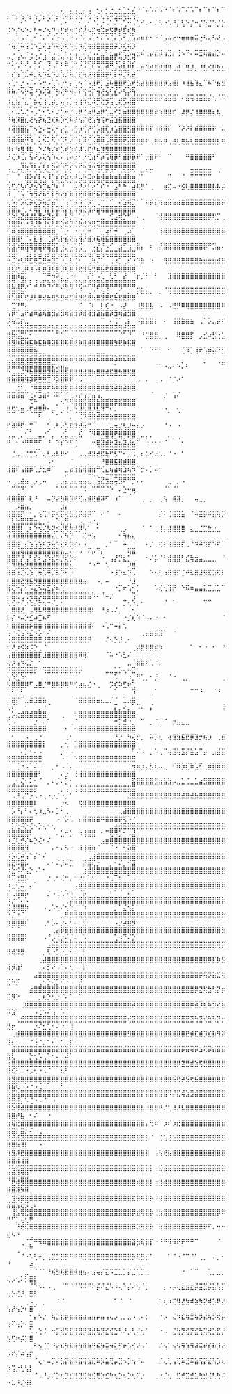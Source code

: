⠀⠀⠀⠀⠀⠀⠀⠀⠀⠀⠀⠀⡀⠀⡀⢀⠀⡀⢀⠀⠄⡀⠄⠠⠀⠄⠂⠄⡐⠠⠐⣀⢂⡐⢀⠢⠐⡄⢂⠒⡐⢂⠒⡄⠒⡄⠒⡄⠒⡄⠒⡄⢢⠐⡄⢢⠐⡄⢂⠒⡴⢈⠶⣭⢫⢏⠳⢌⠒⡌⢆⢣⠽⣹⣿⢿⣟⢻
⠀⠀⠀⠂⠁⠀⠂⠁⠀⠁⠈⠀⠄⠂⠀⠄⠂⢀⠂⠈⠄⡐⠠⠁⠌⠠⢁⠒⠠⢁⠊⠄⠂⠄⠣⠐⠡⠘⡄⢣⠑⡌⠒⡌⠱⣈⠱⡈⡕⡨⠑⡌⠢⠑⠄⢃⠒⠌⢢⠙⡰⣋⢞⠲⣉⠎⡜⠢⣍⢲⣩⣖⣫⡟⡞⣏⢎⡳
⠀⢀⠁⠠⠈⢀⠂⠈⠄⠁⠌⡐⠠⢈⠐⠠⠈⠄⠠⢁⠂⠄⠡⢈⠄⡡⠂⣈⣡⠴⠶⠖⠂⠐⠈⣠⡤⣔⡒⢶⡶⣶⣭⣐⠣⢄⠣⠜⣠⠑⢥⡈⠥⢩⢘⠢⣉⠜⣡⠫⢵⡩⢎⠳⣌⠲⣌⢷⣾⣿⣿⣿⣿⡽⡱⢎⢮⡱
⠀⠠⠈⡀⠐⠠⢀⠡⢈⠐⠠⢀⠁⠂⠌⢠⠁⠌⡐⠠⠌⣀⠃⣂⣤⠖⢋⡡⢤⣒⠮⢐⡤⣞⡽⢲⣙⡆⢘⠢⠙⠄⠭⣛⢿⣶⣬⡑⠤⣉⠆⡘⡌⢡⠊⡔⡡⠚⢤⠛⡴⡙⣌⠳⣌⠳⢮⡽⣿⣿⣿⣿⣿⢣⠝⡎⢶⡹
⠀⠡⠐⡀⢁⠂⠄⠂⠄⡨⠐⠠⡁⢉⡐⠠⠌⡐⠠⠃⢐⡤⠞⢉⡤⣞⣧⡟⠇⣠⠶⣹⣾⣿⣾⣿⡟⢀⣞⠀⢻⡜⡄⠸⣧⠪⡛⣷⣦⡁⢎⡱⢈⠥⠚⣄⢣⡙⠦⡙⠴⡱⢌⡳⣌⢏⡳⣜⢻⣿⡿⣟⢃⠇⡚⣌⠣⣞
⠠⢁⠂⡐⠠⠈⠄⠡⠒⠠⢁⠡⠐⠂⡄⢁⠢⠈⠡⣸⠟⡁⣨⠧⣿⣿⠟⣡⠞⣫⣼⣿⣿⣿⣿⡿⣡⣿⡇⠰⢸⣧⢹⣄⠉⠧⠙⣦⣻⣿⣦⡐⢍⠦⣙⠰⢢⡑⣣⠙⢦⡑⠮⢴⡉⡎⢖⠬⡓⢬⡱⢌⠎⡜⡡⢎⡱⢯
⢀⠂⡐⠠⠁⠌⡐⠡⢈⠐⢂⠡⠘⠠⠄⠃⢀⣎⠼⢡⣼⢞⣩⠾⠋⣠⡾⢣⣾⣿⣿⣿⣿⣿⡿⣱⣿⣿⠃⠄⣾⢿⢸⣿⣷⡌⢂⠈⠻⣮⢷⣿⡄⠓⡤⣋⠵⣸⡐⢏⠦⣙⠜⢦⡙⡜⣌⠳⣉⠦⡑⢎⡜⡰⡱⢎⣽⣿
⢀⠂⠤⠡⢌⠐⡠⢁⢂⠡⠂⠌⣁⠒⡈⠠⡟⢈⡴⢛⣴⠟⢁⣤⢊⢅⣶⣿⡿⣿⢿⣿⣿⡾⣱⣿⣿⡏⠀⡼⡟⡌⢸⣿⣿⣿⣆⢧⡀⠙⢷⡹⣿⣆⢜⢢⡝⢦⣙⢎⢧⡱⢊⠧⡜⢢⡍⢞⣡⢳⢩⠖⣬⣱⣯⣿⣿⣿
⢠⣻⣾⣿⣎⠒⢄⠢⡈⠤⡉⠔⡠⠊⢀⠗⢠⠞⡰⠟⢁⣴⡟⢡⢂⣾⣿⢟⣾⣿⣿⣿⡟⢠⣿⣿⡏⠀⠘⡱⡱⡇⣼⣿⣿⣿⡿⠀⣁⣀⢈⢿⡟⣿⡆⠂⡙⢦⡙⣎⠦⣑⡋⠶⣉⠧⣘⢣⢎⢧⣋⠾⣵⣿⣿⣿⣿⣿
⡙⠿⠿⡟⣩⠘⡄⢢⠑⢢⠑⡌⡔⠁⠎⡠⢇⠚⢁⡴⢻⠟⣰⢏⣿⣿⢏⣾⣿⢟⡿⠋⢠⣿⣳⠟⢠⣾⢃⢿⣷⢣⣿⣿⣿⣿⣿⡇⠻⠿⠆⠳⣻⡸⣧⢀⡑⠌⢳⡌⢞⡡⢞⡱⢎⡼⢡⢏⡚⢦⣹⣻⣿⣿⣿⣿⣿⣿
⡘⢌⡱⢈⡄⢣⠜⡠⢍⢢⠱⢌⠄⢨⠴⡑⠂⡐⢋⣴⠋⡴⢩⢿⡿⠃⣾⡿⡷⠟⠁⣐⣿⠟⠃⠀⠉⠀⠀⠀⠛⣿⣿⣿⣿⣿⠋⠀⠀⠀⠀⠀⢻⣇⢻⡆⡘⡌⡄⢞⣡⢓⠮⡱⢎⡲⣍⢮⣙⢮⡷⣿⣿⣿⣿⣿⣿⣿
⡘⠦⢌⠣⢜⡂⢎⡱⠌⢦⡉⢖⠀⡎⠅⢀⠆⡰⣋⠆⡸⢡⠏⡜⠁⡰⢣⡝⠑⢀⡶⠻⠍⠀⠀⠀⣀⠀⠀⢀⠀⣽⣿⣿⣿⣿⠀⠰⠀⢀⠀⠀⠀⢿⡎⣧⢣⣱⠘⡄⢧⣋⢞⡱⣏⡶⣭⢶⣯⢿⡽⣿⣿⣿⣿⣿⣿⣿
⣡⢋⡌⢣⠎⡜⣢⠱⣉⢦⡙⠆⠘⠀⠀⡤⡘⡔⡃⡔⠁⠎⠐⠀⣠⠃⠓⠀⣴⢯⡛⠁⢀⠀⠀⣶⣍⠤⠐⣪⢇⣿⣿⣿⣿⣿⣧⡧⡬⠼⢀⡈⢡⠈⢳⣻⡜⢧⡃⡇⡳⡜⣎⢷⣹⣟⡿⣿⣞⣯⣟⣷⣿⣿⣿⣿⣿⣿
⢆⠣⡜⡡⢎⡵⢌⡳⢥⡚⣬⠃⠈⢠⠚⡴⠱⠈⡱⠂⢀⠒⠀⠊⠀⠔⣡⢾⡙⠂⠁⢶⡮⣝⢶⣤⣭⣥⣴⣶⣿⣿⣿⣿⣿⣿⣿⣿⡽⣻⣿⣧⠐⡀⠄⢿⡇⢱⡇⡇⡽⢳⡜⣎⢷⢯⣟⣳⡽⣶⢿⣿⣿⣿⣿⣿⣿⣿
⢎⠵⣣⣝⣾⣼⣧⣟⣦⣝⡦⠋⢀⠧⡙⠄⢁⠂⠁⠀⠈⣀⠀⢊⣠⢾⡑⠋⠀⠄⢀⠀⠀⠈⢾⣿⣿⣿⣿⣿⣿⣿⣿⣿⣿⡿⢟⡉⢀⣽⣿⣿⠆⠐⠸⡘⡗⢸⢢⠇⣟⡱⣞⡹⢮⡳⣞⡵⣻⢭⣿⣿⣿⣿⣿⣿⣿⣿
⣋⠾⣱⣿⣿⣿⣿⣿⣿⣿⣿⡀⢉⡐⠀⡐⢀⢂⠓⠈⠁⣀⢴⠋⡚⠀⢀⠴⡁⠀⠈⠀⠀⠀⢸⣿⣿⣿⣿⣿⣿⣿⣿⣿⣿⣿⣿⣿⣿⣿⣿⣿⠃⠈⠄⣇⢸⠀⢈⡼⢣⡗⣮⢝⣧⢻⡜⣾⡱⢯⢾⣯⣿⣿⣿⣿⣿⣿
⣝⣺⡱⣿⣿⢿⣿⣿⡿⣿⡻⡅⠰⡈⠠⢅⢋⠀⠀⠠⡜⡘⠠⠊⠀⣰⠋⢰⠀⣿⡄⠀⠆⠀⡜⣿⣿⣿⣿⣿⣿⣿⣿⣿⡿⠛⣩⣤⠄⣸⣿⠇⠀⢘⡆⡇⣼⢠⡞⣽⢣⡟⣼⢫⣜⣧⣛⢶⡝⣯⢳⢯⣿⣿⣿⣿⣿⣿
⡒⠬⣑⠣⠟⣯⢟⣭⣛⠶⣽⡁⠐⡀⢇⢨⠂⠀⢀⠳⠌⠁⠀⢠⠰⡁⢀⠎⠐⠹⣷⠀⠰⠀⠀⢻⣿⣿⣿⣿⣿⣿⣿⣷⣶⣶⣶⣾⣿⣿⣏⡞⢀⡿⢰⠡⡇⡾⣹⢎⡷⣹⢎⣷⡹⣖⣻⢮⣛⡾⣯⣟⣾⣿⣿⣿⣿⣿
⣿⣷⡾⣭⡁⠀⠀⠀⠉⠛⠲⠽⡀⢈⠐⠆⠀⠀⡌⠃⠠⢁⠀⢃⠃⠀⡜⠀⠈⡖⡈⠃⠀⠃⠀⠀⣹⣿⣿⣿⣿⣿⣿⣿⣿⣿⣿⣿⣿⣿⡝⢠⣾⢃⠇⣸⢰⣏⢷⡻⣼⢫⣟⣶⢻⡵⣛⡾⣽⣻⣷⣿⣿⣿⣿⣿⣿⣿
⢿⣿⣟⣧⠅⠀⠀⠀⠀⠀⠀⠀⠁⠐⠈⢂⠘⠀⢀⠰⠁⢢⢘⠀⢀⠊⠀⡀⠀⡝⣷⣦⡀⠀⡄⠈⢿⣿⣿⣿⣿⣿⣿⣿⣿⣿⣿⣿⣿⡿⢡⣿⠃⢏⡼⢃⡿⢮⡷⣻⣵⣻⢾⣭⠿⣝⣯⣟⡷⣿⣽⡿⣯⢷⣯⣟⡿⣿
⡀⢉⠙⠛⠄⠀⠀⠀⠀⠀⠀⠀⠀⠀⠀⠀⠈⠀⠈⠆⠀⡇⢎⠐⠀⠠⡜⠀⠀⢸⣻⣿⣧⠀⠠⠀⠠⣛⡛⠿⢿⣿⣿⣿⣿⣿⣿⣿⠿⢣⡿⠋⣠⠟⣴⠿⣽⢯⣷⣻⣼⣻⢾⣽⣻⡽⣾⢽⣻⣽⣯⣿⡽⣻⢾⣽⣻⣿
⡹⢦⣉⡖⣀⠀⠀⠀⠀⠀⠀⠀⠀⠀⠀⠀⠀⠀⠀⠀⠀⠉⠀⠄⢈⠁⢀⡆⠀⠸⣽⣿⣿⡆⠀⠆⠀⢸⣿⣷⣶⣦⠀⢀⠁⡡⣀⡴⠞⠋⣀⣶⣷⣻⣽⣻⣽⣻⣞⡷⣯⢷⣻⢾⣵⣻⣞⣿⣿⣿⣿⣿⣿⣽⡻⣾⣽⣿
⣿⡷⣦⣍⣁⠂⠀⠀⠀⠀⠀⠉⠁⠀⢀⠀⠀⠀⠀⠀⠀⠀⠀⠀⠀⠈⠁⠘⠀⠀⠘⣩⣿⣿⡀⢀⠀⠀⠿⣿⣿⡏⠀⡠⣊⠴⣫⢐⣡⣾⣻⠷⣯⢷⣯⢷⣯⣷⢿⣽⣯⣿⢯⣿⣞⡷⣿⢾⣿⣿⣿⣿⣿⣳⣟⡷⣯⣿
⣿⣿⢿⣿⣿⣿⣧⣀⡀⠀⠀⠀⠀⠀⠀⠀⠀⠀⠀⠀⣀⣀⠀⠀⠀⠀⠀⠀⠀⠀⠁⠈⠙⠛⠃⠀⠃⠀⠀⢈⠹⡁⢸⠗⢡⡾⣥⠙⣋⡙⡛⣿⣽⣻⣾⡿⣾⣯⣿⣷⣿⣯⣿⣿⢾⣿⣟⣯⣿⣟⣿⣿⣽⣳⣯⣟⣷⣿
⣿⣿⣿⣻⣾⣿⣽⣿⣿⣿⡖⣠⣤⣀⠀⠀⠀⠀⠀⠀⠀⠀⠀⠀⠂⠀⠀⠀⠀⠀⠀⠀⠀⠐⠂⠠⣀⠄⠢⡁⠆⠀⠀⠀⠁⠀⠀⠈⠛⠓⣠⣤⡬⡙⢷⣿⡿⣿⣽⣿⣾⣿⣯⣿⣿⣿⣾⣿⡷⣿⣿⢾⣯⣿⣳⣿⢯⣿
⣿⣷⣿⢿⣻⡽⢟⣛⣛⣉⠘⣵⣿⠿⠟⠀⠠⠀⠀⠀⠀⠀⠀⠀⠀⠀⠀⠀⠀⠠⠀⠄⠀⢀⠠⠀⠈⡈⠔⠁⠀⠀⠀⠀⠀⠀⠀⠀⠀⠀⠀⣘⠃⡀⠘⠿⣿⠿⠟⠯⠷⣿⣟⣿⣽⣾⣿⣷⣿⣿⡿⣿⣻⣽⣿⣽⡿⣿
⣿⣿⣾⣿⠋⢐⠌⣩⣶⠇⠸⠿⠑⠊⢀⠠⡔⢢⡒⣤⢠⡀⠀⠀⠀⠀⠀⠀⠀⠀⠀⠀⠈⠀⠀⡐⠀⢡⠌⠀⠀⠀⠀⠀⠀⠀⠀⠀⠀⠀⠀⠀⠀⠀⠩⠓⠀⡀⠀⠀⡀⠢⠙⠻⣿⣿⣯⣿⣿⣷⣿⣿⣿⡿⣯⣿⣿⣿
⣿⣫⠥⣶⠠⢏⣾⣿⠟⠂⡤⠀⡠⢘⠤⢓⣼⣣⢿⡜⣧⠹⠉⠂⠄⠀⠀⠀⠀⠀⠀⠀⠀⠀⠀⠐⡀⠀⢂⠀⠀⠀⠀⠀⠀⠀⠀⠀⠀⠀⠀⠀⠀⠀⠀⠀⠃⠀⢀⠀⠁⠀⠀⠄⠀⠨⠙⣿⣿⣾⣿⡿⣷⣿⣿⣿⣯⣿
⡟⣵⡿⡟⠀⠚⠉⠀⠀⠊⢀⠆⡡⢃⣞⣻⡼⣭⠓⠉⠀⠀⠀⣀⢤⡐⢆⡰⠤⣄⡠⠀⠀⠀⠀⠐⠠⠀⠠⠀⠀⠀⠀⠀⠀⠀⠀⠀⠀⠀⠀⠀⠀⠌⠃⠀⠀⠠⠊⠀⠀⠠⠃⠀⠀⡜⠀⠘⢿⣿⣻⣿⣿⡿⣿⣾⣿⣿
⣼⠋⡐⢁⣴⣶⣶⡿⠁⢠⠃⢤⡱⢏⡾⠱⠉⠀⠀⣀⣤⢶⣻⣜⢦⡙⢦⢱⡋⠶⠉⢃⢁⡀⡀⠠⠁⠂⠐⡀⠀⠀⠀⠀⠀⠀⠀⠀⠀⠀⠀⠀⠀⠀⠀⢀⡀⠀⠀⠀⠀⠁⠀⠀⠔⠀⠀⠀⠀⠹⣿⣿⣷⣿⣿⣿⣯⣿
⠀⣈⣤⡀⣈⣉⣡⠀⢄⠃⣴⢧⠟⠊⠀⠀⣠⢤⡾⣽⣞⣯⢷⠋⡣⠉⠂⣀⠠⡀⠆⡥⢊⠴⠡⠄⠈⠐⠀⠁⠀⠀⠀⠀⠀⠀⠀⠀⠀⠀⠀⠀⠀⠀⠀⠀⠀⠀⠠⠂⠀⠀⠀⠈⠀⠀⠀⡀⠀⠀⠘⣿⣿⣯⣿⣾⣿⣿
⣸⣿⠏⢠⣿⡿⢁⡘⣂⠾⠉⠀⠀⣀⣴⣹⣮⢿⣾⣷⠛⢊⣄⢦⣴⢾⣱⢦⠳⠉⡚⠄⡁⠤⠂⠀⠀⠀⠀⠀⠀⠀⠀⠀⠀⠀⠀⠀⠀⠀⠀⠀⢀⠀⠀⠀⠀⠀⠀⠀⠀⠀⠊⠀⠀⠀⠀⠉⠑⠢⢤⣉⠛⠿⣿⣿⣽⣿
⠉⣠⣴⣿⡟⢠⠎⠴⠉⠀⠀⡔⣎⡷⣞⣷⢿⣻⠓⣠⣼⣳⢾⡿⠽⠚⡁⠀⠆⠁⠁⠀⠀⠀⠀⢀⡲⢀⡆⠈⠀⠀⠀⠀⠀⠀⠀⠀⠀⠀⠀⢀⠈⠀⠀⠀⠀⠀⠀⠀⠀⠀⠀⠀⠀⠀⠐⠀⠀⠀⠀⠀⠈⠀⠂⠬⢉⠻
⣾⣿⣿⣿⠁⢇⠘⠀⠀⠤⡙⣜⣳⢿⣹⠞⢋⣤⣾⣟⣾⠽⠋⠀⠰⠁⠀⠀⠀⠀⢀⠀⡀⠀⢀⢣⠀⣾⣽⡀⠀⠀⢤⣀⡀⠀⠀⠀⠀⠀⠀⡨⣷⣤⡀⠀⠀⠀⠀⠀⠀⣰⡄⠀⠀⠀⠀⠀⠀⠀⠀⠀⠀⠀⠀⠀⠀⠀
⣿⣿⣿⡟⠀⠂⡀⢢⢉⠒⡭⢎⡽⢎⣳⣞⡿⣾⡽⠋⠀⠔⠈⠀⠀⠄⠀⠀⠀⠀⠀⠀⠀⠀⡌⠇⢈⣿⣿⣧⠀⠘⠶⣽⡷⠾⣿⢷⡹⠀⢇⣷⣿⣿⣿⣶⣄⡀⠄⠀⠑⣄⢻⡄⠀⠠⡀⠤⠐⡄⠀⠀⠀⠀⠀⠀⠀⠀
⣿⣿⣿⡇⢀⠆⡑⢢⢌⡣⢝⡪⣜⢯⡳⣞⡽⠣⠁⠀⠂⠀⠀⠀⠀⢀⡠⠀⠀⠀⠈⠀⠁⢀⢸⡄⣼⣿⣿⣿⠀⣄⣀⣈⣉⣓⣐⣀⠀⣴⠸⣿⣿⣿⣿⣿⣿⣿⣷⣌⡀⠌⠳⡙⠀⠀⢍⠒⣡⠀⠀⠀⠀⠀⠂⢳⣦⣄
⣿⣿⣿⠁⡌⢢⢡⢣⠎⡲⢥⠳⣝⢎⡳⡜⠄⠠⠁⠀⠀⠀⡀⠂⠉⠀⠤⠀⠀⠀⠀⠌⡐⠈⢖⡇⢹⣿⣿⡟⢀⠘⠺⠽⢻⡞⠫⠟⠉⡋⣷⣬⢿⣿⣿⣿⣿⣿⣿⣿⣿⣦⣀⠌⠂⠠⠀⠍⡤⠙⡄⠀⠀⠀⠀⠀⢿⣿
⣿⣿⡏⡜⢠⠃⡎⠆⣨⠱⣎⠽⡘⢎⡑⠆⠀⠀⠀⠀⠀⠐⠀⢠⡜⡙⣆⡁⠀⠀⠀⠂⠌⡥⠈⠃⣾⣿⣿⠃⣎⢷⣲⣤⣀⣀⣀⠀⠈⡥⠹⣿⣷⣝⢿⣿⣿⣿⣿⣿⣿⣿⣿⣦⡀⠀⠀⠈⠐⠉⠀⠡⠀⠀⠀⠀⠜⣿
⣿⡿⠰⢌⠢⡱⢀⠲⣡⢛⡌⢧⡙⠂⡐⠀⠀⠀⠀⠀⠀⠀⠀⠐⡸⡑⠦⣙⠠⠀⠀⠀⠑⢢⢃⠰⣿⣿⠏⣈⠚⠧⣿⣼⣻⢯⣽⢫⠇⡇⣿⣶⣝⣻⣯⡻⣿⣿⣿⣿⣿⣿⣿⣿⣿⣷⣤⠀⠀⠠⡀⠤⠀⠀⠀⠀⠘⣸
⣿⢍⠓⡌⠂⠡⣌⠣⢥⣋⡜⠦⢁⠀⠀⠀⠀⠀⠀⠀⠀⠀⠀⠀⠐⡉⠖⢡⠂⡁⠀⠀⠀⠡⢎⢂⢹⡟⠀⠑⠯⠶⣤⣤⣅⣉⣈⣁⠉⡅⣿⣟⢁⢙⢿⣿⡻⣿⣿⣿⣿⣿⣿⣿⣿⣿⣿⣷⠳⠄⠘⠤⡐⠀⠀⠀⠀⢹
⢧⢊⠒⠌⡰⢑⡌⡓⢦⠒⠌⡠⠂⠀⠀⠀⠀⠀⠀⠀⠀⠀⠀⠀⠀⠀⡉⢆⠱⡀⠂⠀⠀⠀⠀⠌⠀⠁⠀⠀⠀⠀⠀⠀⠉⠉⠀⠀⠀⡄⣿⣿⣜⠀⣠⢻⣧⢻⣿⣿⣿⣿⣿⣿⣿⣿⣿⣿⡇⠀⠘⡰⠠⠌⡀⠀⠀⢂
⠇⡌⠐⠤⡑⣊⠴⣉⠦⠋⠀⠀⠀⠀⠀⠀⠀⠀⠀⠀⠀⠀⠀⠀⠀⠀⠐⡈⢆⠱⠈⠠⠄⠐⠀⠂⠀⠀⠀⠀⠀⠀⠀⠀⠀⠀⠀⠀⠈⠇⣿⣿⣿⣿⡯⣿⣿⢸⣿⣿⣿⣿⣿⣿⣿⣿⣿⣿⠅⠀⠠⢁⠒⠤⡅⢂⠀⠀
⢡⠐⢌⢢⠱⣌⠲⡡⠂⠌⠀⠀⠀⠀⠀⠀⠀⠀⠀⠀⠀⠀⠀⠀⠀⠀⠀⠀⠀⠀⢀⣤⣶⣾⣹⠃⠀⠐⠀⠀⠀⠀⠀⠀⠀⠀⠀⠀⠀⢐⣿⣿⣿⣿⣿⣿⣿⢸⣿⣿⣿⣿⣿⣿⣿⣿⣿⡟⠀⠀⠀⠌⠢⡑⡸⢀⠂⠀
⢂⠜⡰⢪⠵⡨⡑⢀⠈⠀⠀⠀⠀⠀⠀⠀⠀⠀⠀⠀⠀⠀⠀⠀⠀⠀⠀⠀⢀⡼⣟⣿⣿⣾⡳⠀⠀⠀⠀⠀⠀⠁⠀⠂⠐⠀⠂⠀⠘⣠⣿⣿⣿⣿⣿⣿⡏⣸⣿⣿⣿⣿⣿⣿⣿⠿⢿⠁⠀⠀⠀⠈⠥⠐⠡⣃⠌⠀
⢌⡸⢡⠳⢌⡑⠀⠂⠀⠀⠀⠀⠀⠀⠀⠀⠀⠀⠀⠀⠀⠀⠀⠀⠀⠀⠀⣀⠈⣷⣿⠟⢁⠐⡁⠀⠀⠀⠀⠀⠀⠀⠀⠀⠀⠀⠀⠀⠀⡻⣿⣿⣿⣿⣿⡟⠀⢻⣿⣿⣿⣿⣿⣿⣿⡶⠀⠀⠀⠀⠀⣀⣀⣁⡡⢄⠦⣙
⢢⠱⣃⠱⠂⠀⠀⠀⠀⠀⠀⠀⠀⠀⠀⠀⠀⠀⠀⠀⠀⠀⠀⠀⠡⠀⠀⠰⡀⠻⢁⡀⠂⡸⠀⠀⠈⠐⠀⢀⡀⠀⠀⠀⠀⠀⠀⠀⢀⠣⣿⣿⣿⡿⠋⣠⣿⡈⠛⣿⢿⡿⢿⠛⢋⣴⣦⣌⠐⢀⠀⠀⡩⢎⠵⣋⠖⢁
⢁⠃⡀⠃⠀⠀⠀⠀⠀⠀⠀⠀⠀⠀⠀⠀⠀⠀⠀⠀⠀⠀⠀⠀⠁⠀⡀⠀⢹⠀⠀⠀⢀⠁⠀⠀⠀⠀⠀⠀⠀⠉⠉⠘⠀⠀⠈⠘⠀⡀⣿⡟⠉⣀⣼⣹⣿⣧⠀⠀⠀⠀⠀⠀⠘⣿⣿⣿⣿⣤⣄⣀⡈⠘⠀⣁⣠⣿
⢃⠎⠁⠀⠂⠀⠀⡀⠐⠈⠀⠀⠀⠀⠀⠀⠀⠀⠀⠀⠀⠀⠀⠀⡍⡀⠔⡀⠁⠩⠄⠀⡌⠀⠀⠀⠀⠀⠀⠀⠀⠀⠀⠀⠀⠀⠀⠀⢸⢀⡡⣔⣾⣿⣾⣿⣿⣿⠀⠀⠀⢀⠀⠀⠃⣿⣿⣿⣿⣿⣿⣿⣿⣿⣿⣿⣿⣿
⢊⠠⠀⠀⠀⠀⡐⠀⠄⠁⠀⠀⠀⠀⢀⠈⠀⠀⠀⠀⠀⠀⠀⠀⠒⡅⣚⠰⡀⠀⠉⠀⡀⠨⠄⠈⠀⡶⣤⣄⣀⠀⠀⠀⠀⠀⠀⠀⠀⣰⣿⣿⣿⣿⣿⣿⣿⡿⠀⠀⠀⢀⠂⠀⠂⣿⣿⣿⣿⣿⣿⣿⣿⣿⣿⣿⣿⣿
⠀⠂⠀⠀⠠⠀⢀⠐⠀⠀⠀⠀⠀⢀⠂⠀⠀⠀⠀⠀⠀⠀⠀⠀⠘⡐⠀⠳⢌⡒⡀⠀⠥⡀⢆⠀⢴⣻⣳⣯⣟⡿⣹⡒⢦⡰⠀⢀⣾⣿⣿⣿⣿⣿⣿⣿⣿⡇⠀⠀⠀⡀⢂⠀⡁⣿⣿⣿⣿⣿⣿⣿⣿⣿⣿⣿⣿⣿
⠀⠀⠀⠄⡁⠂⠄⠠⠀⠀⠀⠀⡐⠀⠠⠀⠀⠀⠀⠀⠀⠀⠀⠀⠀⠀⠀⠀⠃⠜⠰⠀⡀⠡⢀⠋⢶⣹⢷⣻⡞⣷⣡⠛⡴⠀⣠⣾⣿⣿⣿⣿⣿⣿⣿⣿⣿⠀⠀⠀⠀⠐⠠⠀⠑⣻⣿⣿⣿⣿⣿⣿⣿⣿⣿⣿⣿⣿
⠀⠀⢈⠐⠠⠁⠌⠀⠀⠀⡀⠂⠠⠈⠄⠀⠀⠀⠀⠀⠀⠀⠀⠀⠀⠀⠀⠀⢲⢶⣰⣄⣣⢇⡤⣀⠀⠋⠿⡱⣏⠷⣡⠋⢀⣾⣿⣿⣿⣿⣿⣿⣿⣿⣿⣿⠃⠀⠀⠀⠀⠌⡐⠀⢘⢸⣿⣿⣿⣿⣿⣿⣿⣿⣿⣿⣿⣿
⠀⢀⠂⢌⠂⠅⠂⠈⠀⡀⠄⡈⠄⡁⠂⠀⠀⠀⠀⠀⠀⠀⠀⠀⠀⠀⠀⠀⣯⣿⣿⣿⣿⣻⣶⣧⣳⡤⣀⣁⢈⣀⣁⣴⣻⣿⣿⣿⣿⣿⣿⣿⣿⣿⣿⡟⠀⠀⠀⠀⠀⡐⢠⠁⢨⢸⣿⣿⣿⣿⣿⣿⣿⣿⣿⣿⣿⣿
⠀⠠⡘⢠⠉⡐⠠⠐⢀⠐⡐⡈⠐⡀⠁⠀⠀⠀⠀⠀⠀⠀⠀⠀⠀⠀⠀⣼⣿⣿⣿⣿⣿⣿⣿⣿⣿⣿⣿⣾⣿⣾⣷⣿⣿⣿⣿⣿⣿⣿⣿⣿⣿⣿⣿⠇⠀⠀⠀⠀⠀⡐⠢⠀⠀⢫⣿⣿⣿⣿⣿⣿⣿⣿⣿⣿⣿⣿
⠀⡡⠘⡄⠃⠄⢂⠰⣀⠣⠄⡁⠂⢀⠀⠀⠀⠀⠀⠀⠀⠀⠀⠀⠀⢀⣼⣿⣿⣿⣿⣿⣿⣿⣿⣿⣿⣿⣿⣿⣿⣿⣿⣿⣿⣿⣿⣿⣿⣿⣿⣿⣿⣿⡿⠀⠀⠀⠀⠀⠠⠐⡡⢁⠀⡄⣿⣿⣿⣿⠿⣿⣿⣿⡿⢏⠡⠐
⠀⡅⢓⠬⡑⢌⠢⡑⢄⠂⢂⠀⠀⠀⠀⠀⠀⠀⠀⠀⠀⠀⠀⣀⣴⣾⣿⣿⣿⣿⣿⣿⣿⣿⣿⣿⣿⣿⣿⣿⣿⣿⣿⣿⣿⣿⣿⣿⣿⣿⣿⣿⣿⣿⠇⠀⠀⠀⠀⠀⠄⣁⠒⡡⠀⠰⢸⣿⣿⠀⠂⠉⢟⠻⡁⠂⠠⣼
⠰⣈⢇⡚⡌⠦⡑⢌⠂⠌⠀⠀⠀⠀⠀⠀⠀⠀⠀⠀⠀⣠⣶⣿⣿⣿⣿⣿⣿⣿⣿⣿⣿⣿⣿⣿⣿⣿⣿⣿⣿⣿⣿⣿⣿⣿⣿⣿⣿⣿⣿⣿⢿⣻⠀⠀⠀⠀⠀⠄⠂⠄⢣⠐⠀⠸⢸⣿⣷⠈⠀⠀⠈⠐⠀⢂⡵⣿
⠰⡡⢎⠴⢡⠓⡌⠂⠌⠀⠀⠀⠀⠀⠀⠀⠀⠀⢀⣰⣾⣿⣿⣿⣿⣿⣿⣿⣿⣿⣿⣿⣿⣿⣿⣿⣿⣿⣿⣿⣿⣿⣿⣿⣿⣿⣿⣿⣿⣿⣟⠯⣿⡧⠀⠀⠀⠀⠄⠂⠌⡘⠤⣉⠀⠀⡝⣿⢏⡐⠀⠀⡀⠂⠌⡀⠚⣽
⠰⣑⠪⠜⢢⡑⠠⠁⠂⠀⠀⠀⠀⠀⠀⠀⠀⣰⣾⣿⣿⣿⣿⣿⣿⣿⣿⣿⣿⣿⣿⣿⣿⣿⣿⣿⣿⣿⣿⣿⣿⣿⣿⣿⣿⣿⣿⣿⣿⡿⠍⢰⣿⡧⠀⠀⠀⠀⡐⢀⠂⢌⠒⡄⠂⠐⡆⠁⠂⠀⠀⠐⢠⠉⠆⠀⠁⠠
⠱⣀⢋⠬⠁⡄⠁⠀⠀⠀⠀⠀⠀⠀⠀⣠⣾⣿⣿⣿⣿⣿⣿⣿⣿⣿⣿⣿⣿⣿⣿⣿⣿⣿⣿⣿⣿⣿⣿⣿⣿⣿⣿⣿⣿⣿⣿⣿⣿⡝⢀⣿⣿⡧⠀⠀⠀⠀⡐⠠⢈⢂⠱⠠⠁⠈⡥⠀⠀⠀⠀⠀⠂⠁⠈⠀⠄⠁
⠱⡐⠊⠄⠡⠀⠀⠀⠀⠀⠀⠀⠀⢀⡼⣷⣿⣿⣿⣿⣿⣿⣿⣿⣿⣿⣿⣿⣿⣿⣿⣿⣿⣿⣿⣿⣿⣿⣿⣿⣿⣿⣿⣿⣿⣿⣿⣿⡷⣭⣸⣿⣿⡷⠀⠀⠀⠠⢀⠡⢂⠌⢢⠑⡀⠀⠱⠀⠀⠀⠀⠀⠀⡀⠁⣌⢢⡅
⠑⡈⠐⠈⠀⠀⠀⠀⠀⠀⠀⠀⣠⢿⣻⣿⣿⣿⣿⣿⣿⣿⣿⣿⣿⣿⣿⣿⣿⣿⣿⣿⣿⣿⣿⣿⣿⣿⣿⣿⣿⣿⣿⣿⣿⣿⣿⣿⣷⣳⣿⣿⣿⡏⠀⠀⠀⢀⠂⡡⠌⡘⢄⠃⠄⠀⣋⠀⠀⠀⠀⠀⠀⠠⡘⡼⣷⡻
⠀⠁⠈⠀⠀⠀⠀⠀⠀⠀⢀⣴⡿⣿⣿⣿⣿⣿⣿⣿⣿⣿⣿⣿⣿⣿⣿⣿⣿⣿⣿⣿⣿⣿⣿⣿⣿⣿⣿⣿⣿⣿⣿⣿⣿⣿⣿⣿⣳⢿⣿⣿⣿⠇⠀⠀⠀⠠⠘⡠⢘⡐⠌⡈⠄⠀⠡⠀⠀⠀⠀⠀⠀⢁⠰⠙⠌⡑
⠀⠀⠀⠀⠀⠀⠀⠀⠀⣠⣾⣷⣿⣿⣿⣿⣿⣿⣿⣿⣿⣿⣿⣿⣿⣿⣿⣿⣿⣿⣿⣿⣿⣿⣿⣿⣿⣿⣿⣿⣿⣿⣿⣿⣿⣿⣿⢿⡽⣻⢾⣽⣻⠀⠀⠀⠀⡀⢣⠐⡡⠐⣀⠂⠄⠀⡃⠀⠀⠀⠀⠀⠀⠀⠀⠀⠀⠀
⠀⠀⠀⠀⠀⠀⠀⢀⣼⣿⣿⣿⣿⣿⣿⣿⣿⣿⣿⣿⣿⣿⣿⣿⣿⣿⣿⣿⣿⣿⣿⣿⣿⣿⣿⣿⣿⣿⣿⣿⣿⣿⣿⣿⣿⡿⣏⡷⣫⢽⡺⣵⠃⠀⠀⠀⠀⠄⡃⠜⠠⠁⠄⢂⠀⠀⡇⠀⠀⠀⠀⠀⠀⠀⠀⠀⠀⠀
⠀⠀⠀⠀⠀⠀⣠⣿⣿⣿⣿⣿⣿⣿⣿⣿⣿⣿⣿⣿⣿⣿⣿⣿⣿⣿⣿⣿⣿⣿⣿⣿⣿⣿⣿⣿⣿⣿⣿⣿⣿⣿⣿⡿⢯⡻⣵⣋⢷⣋⠷⡭⠀⠀⠀⠀⢀⠢⡑⢌⡁⠎⠐⠠⠀⡼⠀⠀⠀⠀⠀⠀⠀⠀⠀⠀⠀⠀
⠀⠀⠀⠀⠀⣴⣿⣿⣿⣿⣿⣿⣿⣿⣿⣿⣿⣿⣿⣿⣿⣿⣿⣿⣿⣿⣿⣿⣿⣿⣿⣿⣿⣿⣿⣿⣿⣿⣿⣿⣿⣿⡿⣝⢯⣳⢣⡝⡶⣍⡻⡑⠀⠀⠀⠀⡀⢆⡑⢂⡐⠈⠄⠁⠀⠁⠀⠀⠀⠀⠀⠀⠀⠀⠀⠀⠀⠀
⠀⠀⠀⢀⣾⣿⣿⣿⣿⣿⣿⣿⣿⣿⣿⣿⣿⣿⣿⣿⣿⣿⣿⣿⣿⣿⣿⣿⡽⣿⣿⣿⣿⣿⣿⣿⣿⣿⣿⣿⣿⡿⣽⡹⣎⢧⡻⡜⣧⠽⣱⠃⠀⠀⠀⠠⢐⠢⠌⢠⠀⠡⠈⠀⠀⠀⠀⠀⠀⠀⠀⠀⠀⠀⠀⠀⠀⠀
⠀⠀⢀⣾⣿⣿⣿⣿⣿⣿⣿⣿⣿⣿⣿⣿⣿⣿⣿⣿⣿⣿⣿⣿⣿⣿⣿⢾⣽⣿⣿⣿⣿⣿⣿⣿⣿⣿⣿⣿⣿⣽⢳⣝⢮⣳⢳⡝⡶⣛⡖⠀⠀⠀⠀⡐⠌⣂⢁⠂⠌⠐⠀⢸⠀⠀⠀⠀⠀⠀⠀⠀⠀⠀⠀⠀⠀⠀
⠀⢀⣾⣿⣿⣿⣿⣿⣿⣿⣿⣿⣿⣿⣿⣿⣿⣿⣿⣿⣿⣿⣿⣿⣿⣿⣿⣻⣿⣿⣿⣿⣿⣿⣿⣿⣿⣿⣿⣿⣟⡾⣏⣾⡹⣎⣷⢻⣽⣻⡄⠀⠀⠀⠐⢨⠐⡀⠂⠌⠀⠂⢀⡟⠀⠀⠀⠀⠀⠀⠀⠀⠀⠀⠀⠀⠀⠀
⠀⣾⣿⣿⣿⣿⣿⣿⣿⣿⣿⣿⣿⣿⣿⣿⣿⣿⣿⣿⣿⣿⣿⣿⣿⣿⣾⣿⣿⣿⣿⣿⣿⣿⣿⣿⣿⣿⣿⡿⣯⢿⡽⣲⢟⡽⣾⣿⣯⣷⢇⠀⠀⠀⡑⢂⠡⢀⠁⠂⠄⠀⠼⠁⠀⠀⠀⠀⠀⠀⠀⠀⠀⠀⠀⠀⠀⠀
⢰⣿⣿⣿⣿⣿⣿⣿⣿⣿⣿⣿⣿⣿⣿⣿⣿⣿⣿⣿⣿⣿⣿⣿⣿⣿⣿⣿⣿⣿⣿⣿⣿⣿⣿⣿⣿⣿⡿⣽⣛⣾⣱⢯⣻⣿⣿⣿⣿⣿⢮⡃⠀⠐⡠⢂⠐⠠⠈⠀⠀⢦⠃⠀⠀⠀⠀⠀⠀⠀⠀⠀⠀⠀⠀⠀⠀⠀
⣿⣻⣿⣿⣿⣿⣿⣿⣿⣿⣿⣿⣿⣿⣿⣿⣿⣿⣿⣿⣿⣿⣿⣿⣿⣿⣿⣿⣿⣿⣿⣿⣿⣿⣿⣿⣿⣯⢟⡵⣫⢖⣯⣿⣿⣿⣿⣿⣿⣿⣯⢇⠀⠡⠐⠠⢈⠀⠁⠀⠀⠃⠀⠀⠀⠀⠀⠀⠀⠀⠀⠀⠀⠀⠀⠀⠀⠀
⡷⣯⣷⣿⣿⣿⣿⣿⣿⣿⣿⣿⣿⣿⣿⣿⣿⣿⣿⣿⣿⣿⣿⣿⣿⣿⣿⣿⣿⣿⡏⣿⣿⣿⣿⣿⠻⡜⣏⢾⣱⣻⣾⣿⣿⣿⣿⣿⣿⣿⣟⣾⡄⠡⢈⠐⠠⠈⠀⠰⠀⠀⠀⠀⠀⠀⠀⠀⠀⠀⠀⠀⠀⠀⠀⠀⠀⠀
⣻⢵⣻⣾⣿⣿⣿⣿⣿⣿⣿⣿⣿⣿⣿⣿⣿⣿⣿⣿⣿⣿⣿⣿⣿⣿⣿⣿⣿⣿⣧⠸⣿⣿⡛⠌⢁⡸⡜⣧⣿⣿⣿⣿⣿⣿⣿⣿⣿⣿⣿⡞⣧⠀⠂⠌⠀⠀⠐⠀⠀⠀⠀⠀⠀⠀⠀⠀⠀⠀⠀⠀⠀⠀⠀⠀⠀⠀
⣳⢯⣟⣾⣿⣿⣿⣿⣿⣿⣿⣿⣿⣿⣿⣿⣿⣿⣿⣿⣿⣿⣿⣿⣿⣿⣿⣿⣿⣿⣿⡄⢛⠶⠁⡰⠎⡱⣞⣿⣿⣿⣿⣿⣿⣿⣿⣿⣿⣿⣿⡇⣿⡀⠌⠀⢀⠀⠀⠀⠀⠀⠀⠀⠀⠀⠀⠀⠀⠀⠀⠀⠀⠀⠀⠀⠀⠀
⡽⣚⣾⣽⣿⣿⣿⣿⣿⣿⣿⣿⣿⣿⣿⣿⣿⣿⣿⣿⣿⣿⣿⣿⣿⣿⣿⣿⣿⣿⣿⣧⠈⠀⢈⢡⢼⣱⣿⣿⣿⣿⣿⣿⣿⣿⣿⣿⣿⣿⣿⡷⢸⡇⠀⠀⠐⠀⠀⠀⠀⠀⠀⠀⠀⠀⠀⠀⠀⠀⠀⠀⠀⠀⠀⠀⠀⠀
⢳⣻⡼⣟⣿⣿⣿⣿⣿⣿⣿⣿⣿⣿⣿⣿⣿⣿⣿⣿⣿⣿⣿⣿⣿⣿⣿⣿⣿⣿⣿⣿⠀⢠⢣⢞⣧⣿⣿⣿⣿⣿⣿⣿⣿⣿⣿⣿⣿⣿⣿⣽⢸⣿⠀⠀⠀⠀⠀⠀⠀⠀⠀⠀⠀⠀⠀⠀⠀⠀⠀⠀⠀⠀⠀⠀⠀⠀
⠸⢧⣟⣿⣿⣿⣿⣿⣿⣿⣿⣿⣿⣿⣿⣿⣿⣿⣿⣿⣿⣿⣿⣿⣿⣿⣿⣿⣿⣿⣿⣿⡇⠠⣏⣾⣿⣿⣿⣿⣿⣿⣿⣿⣿⣿⣿⣿⣿⣿⣿⡾⣽⣿⠀⠀⠀⠀⠀⠀⠀⠀⠀⠀⠀⠀⠀⠀⠀⠀⠀⠀⠀⠀⠀⠀⠀⠀
⠈⣟⢾⣻⣿⣿⣿⣿⣿⣿⣿⣿⣿⣿⣿⣿⣿⣿⣿⣿⣿⣿⣿⣿⣿⣿⣿⣿⣿⢾⣿⣿⡇⢰⣹⣾⣿⣿⣿⣿⣿⣿⣿⣿⣿⣿⣿⣿⣿⣿⣿⣽⡳⣿⠀⠀⠀⠀⠀⠀⠀⠀⠀⠀⠀⠀⠀⠀⠀⠀⠀⠀⠀⠀⠀⠀⠀⠀
⠀⢺⢯⣿⣿⣿⣿⣿⣿⣿⣿⣿⣿⣿⣿⣿⣿⣿⣿⣿⣿⣿⣿⣿⣿⣿⣿⣿⣟⣿⢾⣿⡧⠸⣵⣿⣿⣿⣿⣿⣿⣿⣿⣿⣿⣿⣿⣿⣿⣿⣿⣳⢗⡻⢀⠆⠀⠀⠀⠀⠀⠀⠀⠀⠀⠀⠀⠀⠀⠀⠀⠀⠀⠀⠀⠀⠀⠀
⠀⢸⣣⢿⣟⣿⣿⣿⣿⣿⣿⣿⣿⣿⣿⣿⣿⣿⣿⣿⣿⣿⣿⣿⣿⣿⣿⣿⡿⣾⢿⣿⡷⢘⣳⣿⣿⣿⣿⣿⣿⣿⣿⣿⣿⣿⣿⡿⠿⠟⠋⡁⢤⢂⠟⠀⠀⠀⠀⠀⠀⠀⠀⠀⠀⠀⠀⠀⠀⠀⠀⠀⠀⠀⠀⠀⠀⠀
⠀⠀⠙⢞⣯⢿⣿⣿⣿⣿⣿⣿⣿⣿⣿⣿⣿⣿⣿⣿⣿⣿⣿⣿⣿⣿⣿⣿⡿⣽⣻⢿⣗⠈⣷⣿⣿⣿⣿⣿⣿⣿⣿⣿⠟⠋⠄⢒⠒⣎⠣⠙⠀⠀⢀⠀⠀⠀⠀⠀⠀⠀⠀⠀⠀⠀⠀⠀⠀⠀⠀⠀⠀⠀⠀⠀⠀⠀
⠀⠀⠀⢀⠈⡉⠛⠻⠿⣿⣿⣿⣿⣿⣿⣿⣿⣿⣿⣿⣿⣿⣿⣿⣿⣿⣿⣿⣽⣳⢯⣿⡏⠐⠘⠛⠻⠻⠟⠟⠛⠛⠉⠀⠀⠀⠀⠈⠀⠀⠀⢀⠀⠂⠛⠀⠀⠀⠀⠀⠀⠀⠀⠀⠀⠀⠀⠀⠀⠀⠀⠀⠀⠀⠀⠀⠀⠀
⠀⠀⠀⠈⠐⠡⢃⠖⡀⢠⣍⣉⣛⡛⠻⠿⠿⣿⣿⣿⣿⣿⣿⣿⣿⣿⣿⣟⡷⢯⣛⣾⠁⠀⠀⠀⠁⠈⠐⠈⠉⠈⠁⢀⡀⠀⠄⡀⠂⠘⠀⠀⠀⠀⣴⡀⠀⠀⠀⠀⠀⠀⠀⠀⠀⠀⠀⠀⠀⠀⠀⠀⠀⠀⠀⠀⠀⠀
⠀⠀⠀⠀⣀⠀⠈⠈⠁⠘⢮⣳⢯⣟⣿⡿⣶⣦⠄⣠⢤⡌⣍⠩⣉⣁⡁⡌⣈⢁⡉⢀⠀⠀⠀⠀⠀⠀⠀⠐⠀⠁⠉⠀⠀⢁⡀⣀⡀⢄⡠⢂⠅⡃⣿⡇⠀⠀⠀⠀⠀⠀⠀⠀⠀⠀⠀⠀⠀⠀⠀⠀⠀⠀⠀⠀⠀⠀
⠀⠀⠀⠀⠀⠈⠑⠢⠄⠠⢀⠀⠈⠉⠘⠛⠻⠽⠛⠗⡮⠜⣌⠣⠰⢄⠓⡌⠔⢢⠘⡂⠀⠀⠀⡄⠠⡤⢆⣖⣲⣖⡾⣭⣛⡮⣵⢣⡝⢦⡑⢎⡘⠄⣿⠇⠀⠀⠀⠀⠀⠀⠀⠀⠀⠀⠀⠀⠀⠀⠀⠀⠀⠀⠀⠀⠀⠀
⠀⠀⠀⠀⢀⠠⢀⠀⡀⠀⠀⠈⠈⠀⠀⠀⠀⠀⠀⠀⠀⠀⠀⠀⠁⠈⠀⠈⠀⠀⠀⠀⠀⠀⡁⢆⠰⣍⢻⣜⣳⠾⣵⡳⣝⢾⣡⠟⣜⢣⡜⢢⡑⠆⣿⠁⠀⠀⠀⠀⠀⠀⠀⠀⠀⠀⠀⠀⠀⠀⠀⠀⠀⠀⠀⠀⠀⠀
⠀⠀⠀⠀⠀⠂⡄⠣⡐⠀⢯⣙⣞⡶⣶⣶⣶⣴⣤⣤⡤⣤⢠⢄⡠⢀⡀⣀⠠⢀⠄⡂⠀⠀⠐⡠⠀⣌⠳⣎⢷⣛⢧⡻⣜⢧⡫⢞⡭⢲⠍⢦⡑⠆⣿⠀⠀⠀⠀⠀⠀⠀⠀⠀⠀⠀⠀⠀⠀⠀⠀⠀⠀⠀⠀⠀⠀⠀
⠀⠀⠀⠀⠀⠡⠠⢑⠨⠀⠲⣍⢾⡹⣯⢿⣿⡿⣽⣞⢷⡹⣎⢮⣑⠣⠜⡠⢃⠌⢢⠁⠀⠀⠐⠤⠀⣌⢳⡹⢮⡝⣮⢳⢭⢞⡱⣏⡜⣣⢋⠖⡬⡁⣿⠀⠀⠀⠀⠀⠀⠀⠀⠀⠀⠀⠀⠀⠀⠀⠀⠀⠀⠀⠀⠀⠀⠀
⠀⠀⠀⠀⠀⢀⠃⢢⢈⡁⠘⡜⢮⣳⢯⣿⣳⡿⣷⣛⢮⡳⣭⠲⣅⡋⠖⡡⢊⠜⢠⠁⠀⠀⠌⢢⠁⢢⢣⢻⣱⠻⡼⢭⠞⣎⠷⡸⣜⡡⠞⡌⠴⢡⡟⠀⠀⠀⠀⠀⠀⠀⠀⠀⠀⠀⠀⠀⠀⠀⠀⠀⠀⠀⠀⠀⠀⠀
⠀⠀⠀⠀⠀⠀⠈⢄⠂⠤⡉⠜⣣⡝⣮⠷⣯⢿⣱⣏⠷⡳⣥⢛⡤⣙⠢⡑⢢⠘⠤⠀⠀⠀⡈⢄⢃⢠⢋⠷⣘⠯⣵⢫⡝⣎⢳⡱⢆⡱⢩⡐⢃⢣⡇⠀⠀⠀⠀⠀⠀⠀⠀⠀⠀⠀⠀⠀⠀⠀⠀⠀⠀⠀⠀⠀⠀⠀
⠀⠀⠀⠀⠀⠀⠈⠠⠘⡠⠌⡑⢦⡹⣎⢿⣹⣯⢷⣮⢟⡵⣎⠳⢦⡑⠦⡑⢂⠍⡰⠀⠀⢀⠐⡈⢆⠀⣋⠞⣭⣚⣥⢳⣚⢬⢣⢓⠬⡒⠥⡘⢌⢺⡇⠀⠀⠀⠀⠀⠀⠀⠀⠀⠀⠀⠀⠀⠀⠀⠀⠀⠀⠀⠀⠀⠀⠀

